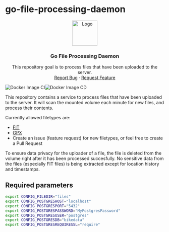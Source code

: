 # go-file-processing-daemon

<p align="center">
  <a href="https://github.com/bikedataproject/go-file-processing-daemon">
    <img src="https://avatars3.githubusercontent.com/u/64870976?s=200&v=4" alt="Logo" width="80" height="80">
  </a>

  <h3 align="center">Go File Processing Daemon</h3>

  <p align="center">
    This repository goal is to process files that have been uploaded to the server.
    <br />
    <a href="https://github.com/bikedataproject/go-file-processing-daemon/issues">Report Bug</a>
    ·
    <a href="https://github.com/bikedataproject/go-file-processing-daemon/issues">Request Feature</a>
  </p>
</p>

![Docker Image CI](https://github.com/bikedataproject/go-file-processing-daemon/workflows/Docker%20Image%20CI/badge.svg)![Docker Image CD](https://github.com/bikedataproject/go-file-processing-daemon/workflows/Docker%20Image%20CD/badge.svg)

This repository contains a service to process files that have been uploaded to the server. It will scan the mounted volume each minute for new files, and process their contents. 

Currently allowed filetypes are:

- [FIT](https://wiki.openstreetmap.org/wiki/FIT#:~:text=FIT%20or%20Flexible%20and%20Interoperable,including%20the%20Edge%20and%20Forerunner.&text=In%20the%20GUI%20it%20is,(FIT)%20Activity%20filefit%22.)
- [GPX](https://wiki.openstreetmap.org/wiki/GPX)
- Create an issue (feature request) for new filetypes, or feel free to create a Pull Request

To ensure data privacy for the uploader of a file, the file is deleted from the volume right after it has been processed succesfully. No sensitive data from the files (especially FIT files) is being extracted except for location history and timestamps. 

## Required parameters

```sh
export CONFIG_FILEDIR="files"
export CONFIG_POSTGRESHOST="localhost"
export CONFIG_POSTGRESPORT="5432"
export CONFIG_POSTGRESPASSWORD="MyPostgresPassword"
export CONFIG_POSTGRESUSER="postgres"
export CONFIG_POSTGRESDB="bikedata"
export CONFIG_POSTGRESREQUIRESSL="require"
```
